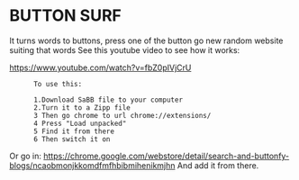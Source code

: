 # BUTTON SURF
It turns words to buttons, press one of the button go new random website suiting that words
See this youtube video to see how it works:

https://www.youtube.com/watch?v=fbZ0pIVjCrU

          To use this:

          1.Download SaBB file to your computer
          2.Turn it to a Zipp file
          3 Then go chrome to url chrome://extensions/
          4 Press "Load unpacked"
          5 Find it from there
          6 Then switch it on

Or go in:
https://chrome.google.com/webstore/detail/search-and-buttonfy-blogs/ncaobmonjkkomdfmfhbibmihenikmjhn
And add it from there.
